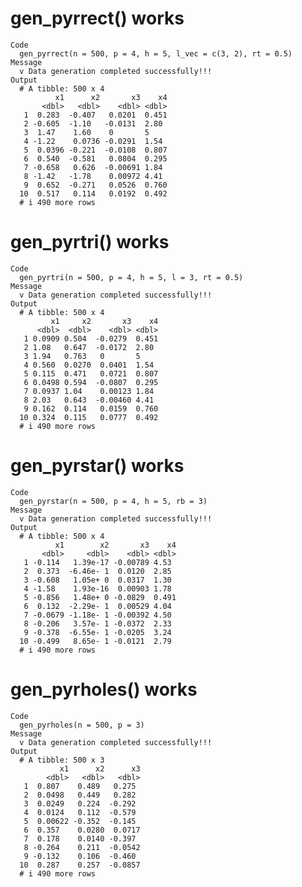 # gen_pyrrect() works

    Code
      gen_pyrrect(n = 500, p = 4, h = 5, l_vec = c(3, 2), rt = 0.5)
    Message
      v Data generation completed successfully!!!
    Output
      # A tibble: 500 x 4
              x1      x2       x3    x4
           <dbl>   <dbl>    <dbl> <dbl>
       1  0.283  -0.407   0.0201  0.451
       2 -0.605  -1.10   -0.0131  2.80 
       3  1.47    1.60    0       5    
       4 -1.22    0.0736 -0.0291  1.54 
       5  0.0396 -0.221  -0.0108  0.807
       6  0.540  -0.581   0.0804  0.295
       7 -0.658   0.626  -0.00691 1.84 
       8 -1.42   -1.78    0.00972 4.41 
       9  0.652  -0.271   0.0526  0.760
      10  0.517   0.114   0.0192  0.492
      # i 490 more rows

# gen_pyrtri() works

    Code
      gen_pyrtri(n = 500, p = 4, h = 5, l = 3, rt = 0.5)
    Message
      v Data generation completed successfully!!!
    Output
      # A tibble: 500 x 4
             x1     x2       x3    x4
          <dbl>  <dbl>    <dbl> <dbl>
       1 0.0909 0.504  -0.0279  0.451
       2 1.08   0.647  -0.0172  2.80 
       3 1.94   0.763   0       5    
       4 0.560  0.0270  0.0401  1.54 
       5 0.115  0.471   0.0721  0.807
       6 0.0498 0.594  -0.0807  0.295
       7 0.0937 1.04    0.00123 1.84 
       8 2.03   0.643  -0.00460 4.41 
       9 0.162  0.114   0.0159  0.760
      10 0.324  0.115   0.0777  0.492
      # i 490 more rows

# gen_pyrstar() works

    Code
      gen_pyrstar(n = 500, p = 4, h = 5, rb = 3)
    Message
      v Data generation completed successfully!!!
    Output
      # A tibble: 500 x 4
              x1        x2       x3    x4
           <dbl>     <dbl>    <dbl> <dbl>
       1 -0.114   1.39e-17 -0.00789 4.53 
       2  0.373  -6.46e- 1  0.0120  2.85 
       3 -0.608   1.05e+ 0  0.0317  1.30 
       4 -1.58    1.93e-16  0.00903 1.78 
       5 -0.856   1.48e+ 0 -0.0829  0.491
       6  0.132  -2.29e- 1  0.00529 4.04 
       7 -0.0679 -1.18e- 1 -0.00392 4.50 
       8 -0.206   3.57e- 1 -0.0372  2.33 
       9 -0.378  -6.55e- 1 -0.0205  3.24 
      10 -0.499   8.65e- 1 -0.0121  2.79 
      # i 490 more rows

# gen_pyrholes() works

    Code
      gen_pyrholes(n = 500, p = 3)
    Message
      v Data generation completed successfully!!!
    Output
      # A tibble: 500 x 3
               x1      x2      x3
            <dbl>   <dbl>   <dbl>
       1  0.807    0.489   0.275 
       2  0.0498   0.449   0.282 
       3  0.0249   0.224  -0.292 
       4  0.0124   0.112  -0.579 
       5  0.00622 -0.352  -0.145 
       6  0.357    0.0280  0.0717
       7  0.178    0.0140 -0.397 
       8 -0.264    0.211  -0.0542
       9 -0.132    0.106  -0.460 
      10  0.287    0.257  -0.0857
      # i 490 more rows

